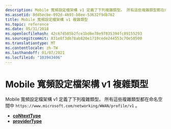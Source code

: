 ```yaml
---
description: Mobile 寬頻設定檔架構 v1 定義了下列複雜類型。 所有這些複雜類型都在命名空間中 https://www.microsoft.com/networking/WWAN/profile/v1 。
ms.assetid: 8dd5ecbe-092d-4693-b8ee-53632f9db762
title: Mobile 寬頻設定檔架構 v1 複雜類型
ms.topic: reference
ms.date: 05/31/2018
ms.openlocfilehash: 42c67d505b2fce1bd6e78e97835394fc89155293
ms.sourcegitcommit: 831e8f3db78ab820e1710cede244553c70e50500
ms.translationtype: MT
ms.contentlocale: zh-TW
ms.lasthandoff: 01/07/2021
ms.locfileid: "103943406"
---
```

# <a name="mobile-broadband-profile-schema-v1-complex-types"></a>Mobile 寬頻設定檔架構 v1 複雜類型

Mobile 寬頻設定檔架構 v1 定義了下列複雜類型。 所有這些複雜類型都在命名空間中 `https://www.microsoft.com/networking/WWAN/profile/v1` 。

-   [**coNtextType**](schema-contexttype-complextype.md)
-   [**providerType**](schema-providertype-complextype.md)

 

 




